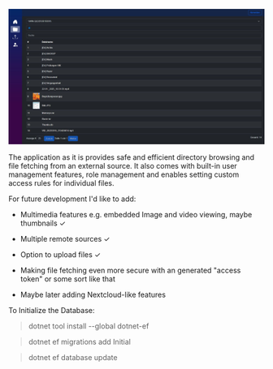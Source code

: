

![alt text](/screenshot.JPG)



The application as it is provides safe and efficient directory browsing and file fetching from an external source.
It also comes with built-in user management features, role management and enables setting custom access rules for individual files. 

For future development I'd like to add:

- Multimedia features e.g. embedded Image and video viewing, maybe thumbnails ✓

- Multiple remote sources ✓

- Option to upload files ✓

- Making file fetching even more secure with an generated "access token" or some sort like that 

- Maybe later adding Nextcloud-like features  



To Initialize the Database:

>dotnet tool install --global dotnet-ef

>dotnet ef migrations add Initial

>dotnet ef database update
